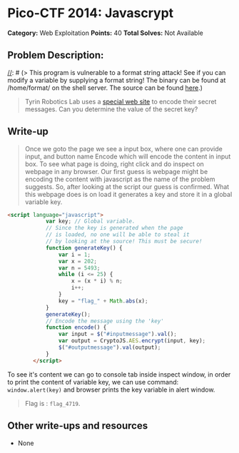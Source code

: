 # Pico-CTF 2014: Javascrypt

**Category:** Web Exploitation
**Points:** 40
**Total Solves:** Not Available
## Problem Description:

[//]: # (> This program is vulnerable to a format string attack! See if you can modify a variable by supplying a format string! The binary can be found at /home/format/ on the shell server. The source can be found [here](format.c).)
> Tyrin Robotics Lab uses a [special web site](https://picoctf.com/api/autogen/serve/index.html?static=false&pid=b1d725db54a1fb027ea6bbd78f9a7d0b) to encode their secret messages. Can you determine the value of the secret key?

## Write-up
[//]: # (> Your write up goes here.)
> Once we goto the page we see a input box, where one can provide input, and button name Encode which will encode the content in input box. To see what page is doing, right click and do inspect on webpage in any browser. 
Our first guess is webpage might be encoding the content with javascript as the name of the problem suggests. 
So, after looking at the script our guess is confirmed. What this webpage does is on load it generates a key and store it in a global variable key. 
``` html
<script language="javascript">
            var key; // Global variable.             
            // Since the key is generated when the page 
            // is loaded, no one will be able to steal it
            // by looking at the source! This must be secure!
            function generateKey() {
                var i = 1;
                var x = 202;
                var n = 5493;
                while (i <= 25) {
                    x = (x * i) % n;
                    i++;
                }
                key = "flag_" + Math.abs(x);
            }            
            generateKey();            
            // Encode the message using the 'key'
            function encode() {                                                        
                var input = $("#inputmessage").val();
                var output = CryptoJS.AES.encrypt(input, key);
                $("#outputmessage").val(output);
            }
		</script>
```
To see it's content we can go to console tab inside inspect window, in order to print the content of variable key, we can use command: `window.alert(key)` and browser prints the key variable in alert window.

> Flag is : `flag_4719`.

## Other write-ups and resources

* None

